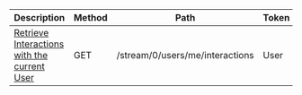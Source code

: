 <table class='table table-striped'>
    <thead>
        <tr>
            <th width="410">Description</th>
            <th width="80">Method</th>
            <th width="320">Path</th>
            <th width="60">Token</th>
        </tr>
    </thead>
    <tbody>
        <tr>
            <td><a href="/docs/resources/interaction/">Retrieve Interactions with the current User</a></td>
            <td>GET</td>
            <td>/stream/0/users/me/interactions</td>
            <td>User</td>
        </tr>
    </tbody>
</table>